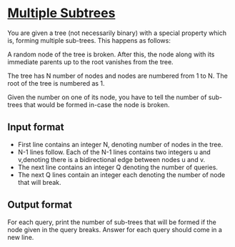 # [Multiple Subtrees][link]

You are given a tree (not necessarily binary) with a special property which is, forming multiple sub-trees.
This happens as follows:

A random node of the tree is broken. After this, the node along with its immediate parents up to the root vanishes from the tree.

The tree has N number of nodes and nodes are numbered from 1 to N. The root of the tree is numbered as 1.

Given the number on one of its node, you have to tell the number of sub-trees that would be formed in-case the node is broken.

## Input format

- First line contains an integer N, denoting number of nodes in the tree.
- N-1 lines follow. Each of the N-1 lines contains two integers u and v,denoting there is a bidirectional edge between nodes u and v.
- The next line contains an integer Q denoting the number of queries.
- The next Q lines contain an integer each denoting the number of node that will break.

## Output format

For each query, print the number of sub-trees that will be formed if the node given in the query breaks. Answer for each query should come in a new line.

[link]: https://www.hackerearth.com/practice/algorithms/graphs/depth-first-search/practice-problems/algorithm/destructive-tree-explosion-45170564/
